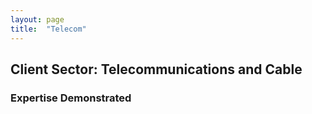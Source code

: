 ```yaml
---
layout: page
title:  "Telecom"
---
```


## Client Sector: Telecommunications and Cable



### Expertise Demonstrated

